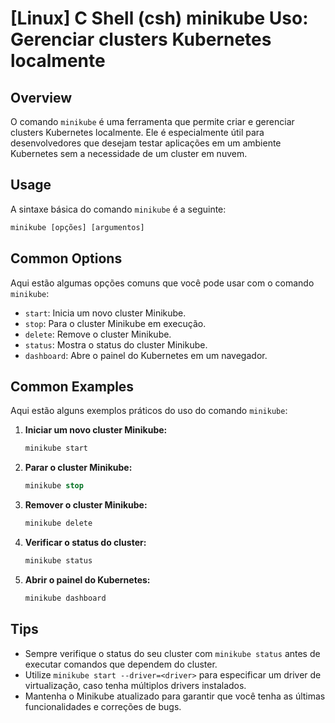 # [Linux] C Shell (csh) minikube Uso: Gerenciar clusters Kubernetes localmente

## Overview
O comando `minikube` é uma ferramenta que permite criar e gerenciar clusters Kubernetes localmente. Ele é especialmente útil para desenvolvedores que desejam testar aplicações em um ambiente Kubernetes sem a necessidade de um cluster em nuvem.

## Usage
A sintaxe básica do comando `minikube` é a seguinte:

```csh
minikube [opções] [argumentos]
```

## Common Options
Aqui estão algumas opções comuns que você pode usar com o comando `minikube`:

- `start`: Inicia um novo cluster Minikube.
- `stop`: Para o cluster Minikube em execução.
- `delete`: Remove o cluster Minikube.
- `status`: Mostra o status do cluster Minikube.
- `dashboard`: Abre o painel do Kubernetes em um navegador.

## Common Examples
Aqui estão alguns exemplos práticos do uso do comando `minikube`:

1. **Iniciar um novo cluster Minikube:**
   ```csh
   minikube start
   ```

2. **Parar o cluster Minikube:**
   ```csh
   minikube stop
   ```

3. **Remover o cluster Minikube:**
   ```csh
   minikube delete
   ```

4. **Verificar o status do cluster:**
   ```csh
   minikube status
   ```

5. **Abrir o painel do Kubernetes:**
   ```csh
   minikube dashboard
   ```

## Tips
- Sempre verifique o status do seu cluster com `minikube status` antes de executar comandos que dependem do cluster.
- Utilize `minikube start --driver=<driver>` para especificar um driver de virtualização, caso tenha múltiplos drivers instalados.
- Mantenha o Minikube atualizado para garantir que você tenha as últimas funcionalidades e correções de bugs.